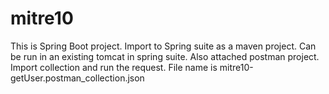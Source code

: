 # mitre10

This is Spring Boot project. Import to Spring suite as a maven project. Can be run in an existing tomcat in spring suite.
Also attached postman project. Import collection and run the request. File name is mitre10-getUser.postman_collection.json
